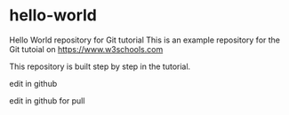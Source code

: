 # hello-world
Hello World repository for Git tutorial
This is an example repository for the Git tutoial on https://www.w3schools.com

This repository is built step by step in the tutorial.

edit in github

edit in github for pull
